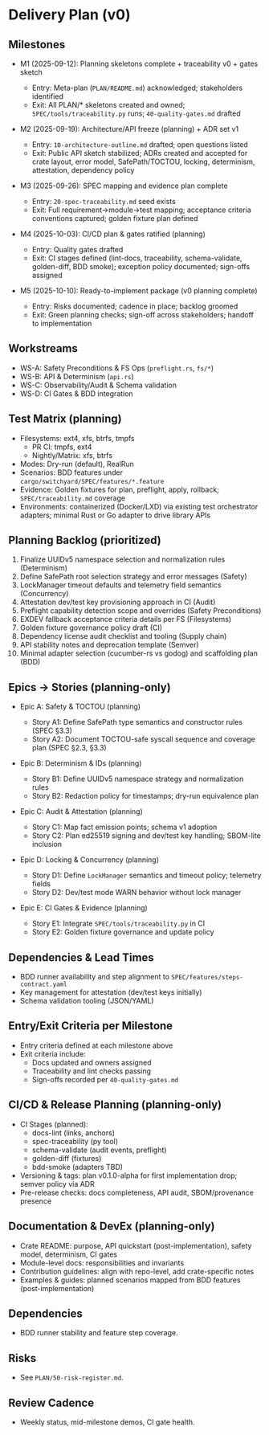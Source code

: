 # Delivery Plan (v0)

## Milestones

- M1 (2025-09-12): Planning skeletons complete + traceability v0 + gates sketch
  - Entry: Meta-plan (`PLAN/README.md`) acknowledged; stakeholders identified
  - Exit: All PLAN/* skeletons created and owned; `SPEC/tools/traceability.py` runs; `40-quality-gates.md` drafted

- M2 (2025-09-19): Architecture/API freeze (planning) + ADR set v1
  - Entry: `10-architecture-outline.md` drafted; open questions listed
  - Exit: Public API sketch stabilized; ADRs created and accepted for crate layout, error model, SafePath/TOCTOU, locking, determinism, attestation, dependency policy

- M3 (2025-09-26): SPEC mapping and evidence plan complete
  - Entry: `20-spec-traceability.md` seed exists
  - Exit: Full requirement→module→test mapping; acceptance criteria conventions captured; golden fixture plan defined

- M4 (2025-10-03): CI/CD plan & gates ratified (planning)
  - Entry: Quality gates drafted
  - Exit: CI stages defined (lint-docs, traceability, schema-validate, golden-diff, BDD smoke); exception policy documented; sign-offs assigned

- M5 (2025-10-10): Ready-to-implement package (v0 planning complete)
  - Entry: Risks documented; cadence in place; backlog groomed
  - Exit: Green planning checks; sign-off across stakeholders; handoff to implementation

## Workstreams

- WS-A: Safety Preconditions & FS Ops (`preflight.rs`, `fs/*`)
- WS-B: API & Determinism (`api.rs`)
- WS-C: Observability/Audit & Schema validation
- WS-D: CI Gates & BDD integration

## Test Matrix (planning)

- Filesystems: ext4, xfs, btrfs, tmpfs
  - PR CI: tmpfs, ext4
  - Nightly/Matrix: xfs, btrfs
- Modes: Dry-run (default), RealRun
- Scenarios: BDD features under `cargo/switchyard/SPEC/features/*.feature`
- Evidence: Golden fixtures for plan, preflight, apply, rollback; `SPEC/traceability.md` coverage
- Environments: containerized (Docker/LXD) via existing test orchestrator adapters; minimal Rust or Go adapter to drive library APIs

## Planning Backlog (prioritized)

1) Finalize UUIDv5 namespace selection and normalization rules (Determinism)
2) Define SafePath root selection strategy and error messages (Safety)
3) LockManager timeout defaults and telemetry field semantics (Concurrency)
4) Attestation dev/test key provisioning approach in CI (Audit)
5) Preflight capability detection scope and overrides (Safety Preconditions)
6) EXDEV fallback acceptance criteria details per FS (Filesystems)
7) Golden fixture governance policy draft (CI)
8) Dependency license audit checklist and tooling (Supply chain)
9) API stability notes and deprecation template (Semver)
10) Minimal adapter selection (cucumber-rs vs godog) and scaffolding plan (BDD)

## Epics → Stories (planning-only)

- Epic A: Safety & TOCTOU (planning)
  - Story A1: Define SafePath type semantics and constructor rules (SPEC §3.3)
  - Story A2: Document TOCTOU-safe syscall sequence and coverage plan (SPEC §2.3, §3.3)

- Epic B: Determinism & IDs (planning)
  - Story B1: Define UUIDv5 namespace strategy and normalization rules
  - Story B2: Redaction policy for timestamps; dry-run equivalence plan

- Epic C: Audit & Attestation (planning)
  - Story C1: Map fact emission points; schema v1 adoption
  - Story C2: Plan ed25519 signing and dev/test key handling; SBOM-lite inclusion

- Epic D: Locking & Concurrency (planning)
  - Story D1: Define `LockManager` semantics and timeout policy; telemetry fields
  - Story D2: Dev/test mode WARN behavior without lock manager

- Epic E: CI Gates & Evidence (planning)
  - Story E1: Integrate `SPEC/tools/traceability.py` in CI
  - Story E2: Golden fixture governance and update policy

## Dependencies & Lead Times

- BDD runner availability and step alignment to `SPEC/features/steps-contract.yaml`
- Key management for attestation (dev/test keys initially)
- Schema validation tooling (JSON/YAML)

## Entry/Exit Criteria per Milestone

- Entry criteria defined at each milestone above
- Exit criteria include:
  - Docs updated and owners assigned
  - Traceability and lint checks passing
  - Sign-offs recorded per `40-quality-gates.md`

## CI/CD & Release Planning (planning-only)

- CI Stages (planned):
  - docs-lint (links, anchors)
  - spec-traceability (py tool)
  - schema-validate (audit events, preflight)
  - golden-diff (fixtures)
  - bdd-smoke (adapters TBD)
- Versioning & tags: plan v0.1.0-alpha for first implementation drop; semver policy via ADR
- Pre-release checks: docs completeness, API audit, SBOM/provenance presence

## Documentation & DevEx (planning-only)

- Crate README: purpose, API quickstart (post-implementation), safety model, determinism, CI gates
- Module-level docs: responsibilities and invariants
- Contribution guidelines: align with repo-level, add crate-specific notes
- Examples & guides: planned scenarios mapped from BDD features (post-implementation)

## Dependencies

- BDD runner stability and feature step coverage.

## Risks

- See `PLAN/50-risk-register.md`.

## Review Cadence

- Weekly status, mid-milestone demos, CI gate health.
